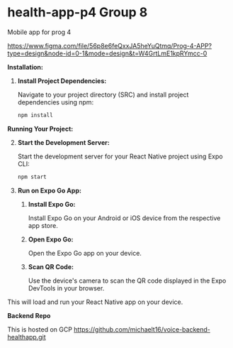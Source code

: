 # health-app-p4 Group 8

Mobile app for prog 4

https://www.figma.com/file/56p8e6feQxxJA5heYuQtmq/Prog-4-APP?type=design&node-id=0-1&mode=design&t=W4GrtLmE1kpRYmcc-0  


**Installation:**

1. **Install Project Dependencies:**

   Navigate to your project directory (SRC) and install project dependencies using npm:

   ```bash
   npm install
   
**Running Your Project:**

2. **Start the Development Server:**

   Start the development server for your React Native project using Expo CLI:

   ```bash
   npm start

3. **Run on Expo Go App:**

   1. **Install Expo Go:**
   
      Install Expo Go on your Android or iOS device from the respective app store.
   
   2. **Open Expo Go:**
   
      Open the Expo Go app on your device.
   
   3. **Scan QR Code:**
   
      Use the device's camera to scan the QR code displayed in the Expo DevTools in your browser.

This will load and run your React Native app on your device.

**Backend Repo**

This is hosted on GCP 
https://github.com/michaelt16/voice-backend-healthapp.git 
